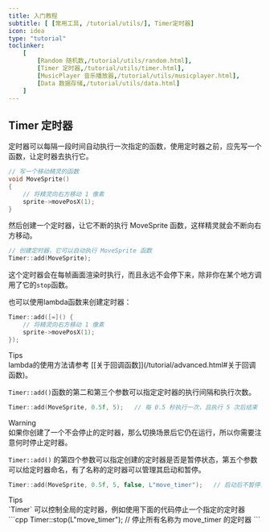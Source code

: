 ```yaml
---
title: 入门教程
subtitle: [ [常用工具, /tutorial/utils/], Timer定时器]
icon: idea
type: "tutorial"
toclinker: 
    [
        [Random 随机数,/tutorial/utils/random.html],
        [Timer 定时器,/tutorial/utils/timer.html],
        [MusicPlayer 音乐播放器,/tutorial/utils/musicplayer.html],
        [Data 数据存储,/tutorial/utils/data.html]
    ]
---
```


## Timer 定时器

定时器可以每隔一段时间自动执行一次指定的函数，使用定时器之前，应先写一个函数，让定时器去执行它。

```cpp
// 写一个移动精灵的函数
void MoveSprite()
{
    // 将精灵向右方移动 1 像素
    sprite->movePosX(1);
}
```

然后创建一个定时器，让它不断的执行 MoveSprite 函数，这样精灵就会不断向右方移动。

```cpp
// 创建定时器，它可以自动执行 MoveSprite 函数
Timer::add(MoveSprite);
```

这个定时器会在每帧画面渲染时执行，而且永远不会停下来，除非你在某个地方调用了它的`stop`函数。

也可以使用lambda函数来创建定时器：

```cpp
Timer::add([=]() {
    // 将精灵向右方移动 1 像素
    sprite->movePosX(1);
});
```

<div class="ui info message"><div class="header">Tips </div>
lambda的使用方法请参考 [[关于回调函数]](/tutorial/advanced.html#关于回调函数)。
</div>

`Timer::add()`函数的第二和第三个参数可以指定定时器的执行间隔和执行次数。

```cpp
Timer::add(MoveSprite, 0.5f, 5);   // 每 0.5 秒执行一次，且执行 5 次后结束
```

<div class="ui warning message"><div class="header">Warning </div>
如果你创建了一个不会停止的定时器，那么切换场景后它仍在运行，所以你需要注意何时停止定时器。
</div>

`Timer::add()` 的第四个参数可以指定创建的定时器是否是暂停状态，第五个参数可以给定时器命名，有了名称的定时器可以管理其启动和暂停。

```cpp
Timer::add(MoveSprite, 0.5f, 5, false, L"move_timer");   // 启动后不暂停，且定时器名称为 move_timer
```

<div class="ui info message"><div class="header">Tips </div>
`Timer` 可以控制全局的定时器，例如使用下面的代码停止一个指定的定时器
```cpp
Timer::stop(L"move_timer");   // 停止所有名称为 move_timer 的定时器
```
</div>

